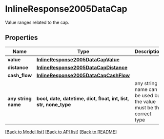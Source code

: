 # InlineResponse2005DataCap

Value ranges related to the cap.

## Properties
Name | Type | Description | Notes
------------ | ------------- | ------------- | -------------
**value** | [**InlineResponse2005DataCapValue**](InlineResponse2005DataCapValue.md) |  | [optional] 
**distance** | [**InlineResponse2005DataCapDistance**](InlineResponse2005DataCapDistance.md) |  | [optional] 
**cash_flow** | [**InlineResponse2005DataCapCashFlow**](InlineResponse2005DataCapCashFlow.md) |  | [optional] 
**any string name** | **bool, date, datetime, dict, float, int, list, str, none_type** | any string name can be used but the value must be the correct type | [optional]

[[Back to Model list]](../README.md#documentation-for-models) [[Back to API list]](../README.md#documentation-for-api-endpoints) [[Back to README]](../README.md)


